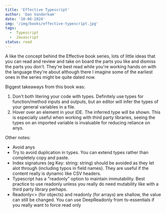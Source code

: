 ```yaml
---
title: 'Effective Typescript'
author: 'Dan Vanderkam'
date: '10-06-2024'
img: '/img/books/effective-typescript.jpg'
tags:
  -  Typescript
  -  Javascript
status: read
---
```


A like the concept behind the Effective book series, lots of little ideas that you can read and review and take on board the parts you like and dismiss the parts you don't. They're best read while you're working hands on with the language they're about although there I imagine some of the earliest ones in the series might be quite dated now.

Biggest takeaways from this book was:
  1.  Don't both litering your code with types. Definitely use types for function/method inputs and outputs, but an editor will infer the types of your general variables in a file.
  2.  Hover over an element in your IDE. The inferred type will be shown. This is especially useful when working with third party libraries, seeing the types on an imported variable is invaluable for reducing reliance on anys.

Other notes:
  -  Avoid anys
  -  Try to avoid duplication in types. You can extend types rather than completely copy and paste.
  -  Index signatures (eg Key: string: string) should be avoided as they let alot through (including typos in field names). They are useful if the content really is dynamic like CSV headers. 
  -  Typescript has a "readonly" option to maintain immutability. Best practice to use readonly unless you really do need mutability like with a third party library perhaps.
  -  Readonly<> (for objects) and readonly (for arrays) are shallow, the value can still be changed. You can use DeepReadonly from ts-essentials if you really want to force read only